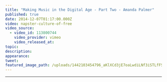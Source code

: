 ```yaml
---
title: "Making Music in the Digital Age - Part Two - Amanda Palmer"
published: true
date: 2014-12-07T01:17:00.000Z
video: napster-culture-of-free
video_source:
  - video_id: 113800744
    video_provider: vimeo
    video_released_at:
topic:
description:
appearance:
tweet:
featured_image_path: /uploads/1442103454796_aKlXCd3jE7oaLwdiLNf3iSTLfFSJa6EFbIGMjQtginWvDhX2rnoy3IxUIbata7JCbkcNQjkbR2vdaL_RPXnwpkiuL_P8C0JQ%3Ds1440
---
```

---
